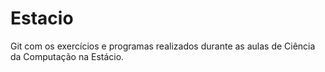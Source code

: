 # Estacio

Git com os exercícios e programas realizados durante as aulas 
de Ciência da Computação na Estácio.
